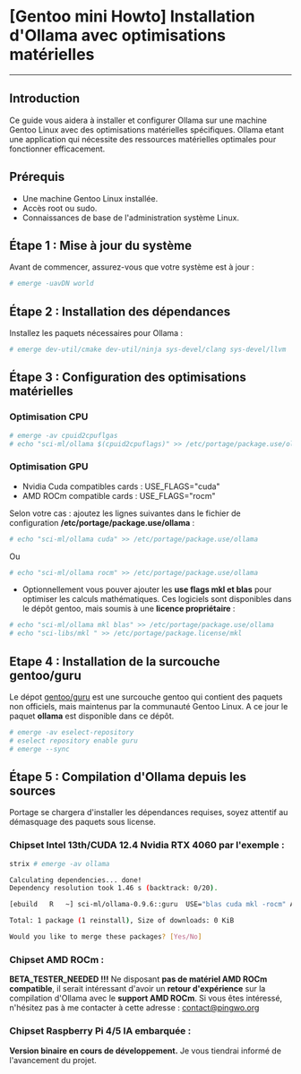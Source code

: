 # [Gentoo mini Howto] Installation d'Ollama avec optimisations matérielles

_____________________________________________________________________________


## Introduction

Ce guide vous aidera à installer et configurer Ollama sur une machine Gentoo Linux avec des optimisations matérielles spécifiques. Ollama etant une application qui nécessite des ressources matérielles optimales pour fonctionner efficacement.

## Prérequis

- Une machine Gentoo Linux installée.
- Accès root ou sudo.
- Connaissances de base de l'administration système Linux.

## Étape 1 : Mise à jour du système

Avant de commencer, assurez-vous que votre système est à jour :

```bash
# emerge -uavDN world
```

## Étape 2 : Installation des dépendances

Installez les paquets nécessaires pour Ollama :

```bash
# emerge dev-util/cmake dev-util/ninja sys-devel/clang sys-devel/llvm
```

## Étape 3 : Configuration des optimisations matérielles

### Optimisation CPU

```bash
# emerge -av cpuid2cpuflgas
# echo "sci-ml/ollama $(cpuid2cpuflags)" >> /etc/portage/package.use/ollama
```

### Optimisation GPU

* Nvidia Cuda compatibles cards : USE_FLAGS="cuda"
* AMD ROCm compatible cards : USE_FLAGS="rocm"

Selon votre cas : ajoutez les lignes suivantes dans le fichier de configuration **/etc/portage/package.use/ollama** :


```bash
# echo "sci-ml/ollama cuda" >> /etc/portage/package.use/ollama
```
Ou

```bash
# echo "sci-ml/ollama rocm" >> /etc/portage/package.use/ollama
```
* Optionnellement vous pouver ajouter les **use flags mkl et blas** pour optimiser les calculs mathématiques. Ces logiciels sont disponibles dans le dépôt gentoo, mais soumis à une **licence propriétaire** :

```bash
# echo "sci-ml/ollama mkl blas" >> /etc/portage/package.use/ollama
# echo "sci-libs/mkl " >> /etc/portage/package.license/mkl     
```

## Etape 4 : Installation de la surcouche gentoo/guru

 Le dépot [gentoo/guru](https://github.com/gentoo/guru) est une surcouche gentoo qui contient des paquets non officiels, mais maintenus par la communauté Gentoo Linux.
A ce jour le paquet **ollama** est disponible dans ce dépôt.

```bash
# emerge -av eselect-repository
# eselect repository enable guru
# emerge --sync
```

## Étape 5 : Compilation d'Ollama depuis les sources 

Portage se chargera d'installer les dépendances requises, soyez attentif au démasquage des paquets sous license.

### Chipset Intel 13th/CUDA 12.4 Nvidia RTX 4060 par l'exemple :

```bash
strix # emerge -av ollama

Calculating dependencies... done!
Dependency resolution took 1.46 s (backtrack: 0/20).

[ebuild   R   ~] sci-ml/ollama-0.9.6::guru  USE="blas cuda mkl -rocm" AMDGPU_TARGETS="-gfx90a -gfx803 -gfx900 -gfx906 -gfx908 -gfx940 -gfx941 -gfx942 -gfx1010 -gfx1011 -gfx1012 -gfx1030 -gfx1031 -gfx1100 -gfx1101 -gfx1102 -gfx1200 -gfx1201" CPU_FLAGS_X86="avx avx2 avx_vnni bmi2 f16c fma3 sse4_2 -avx512_vnni -avx512f -avx512vbmi" 0 KiB

Total: 1 package (1 reinstall), Size of downloads: 0 KiB

Would you like to merge these packages? [Yes/No] 
```

### Chipset AMD ROCm :


**BETA_TESTER_NEEDED !!!**
Ne disposant **pas de matériel AMD ROCm compatible**, il serait intéressant d'avoir un **retour d'expérience** sur la compilation d'Ollama avec le **support AMD ROCm**.
 Si vous êtes intéressé, n'hésitez pas à me contacter à cette adresse : contact@pingwo.org


### Chipset Raspberry Pi 4/5 IA embarquée :

**Version binaire en cours de développement.** Je vous tiendrai informé de l'avancement du projet.

